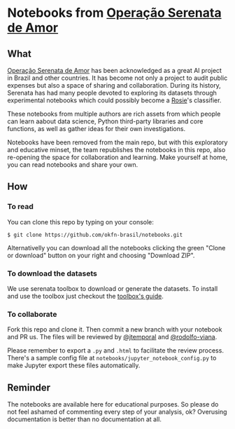# Notebooks from [Operação Serenata de Amor](https://github.com/okfn-brasil/serenata-de-amor)

## What

[Operação Serenata de Amor](https://github.com/okfn-brasil/serenata-de-amor) has been acknowledged as a great AI project in Brazil and other countries. It has become not only a project to audit public expenses but also a space of sharing and collaboration. During its history, Serenata has had many people devoted to exploring its datasets through experimental notebooks which could possibly become a [Rosie](https://github.com/okfn-brasil/serenata-de-amor/blob/master/rosie/README.md)'s classifier.

These notebooks from multiple authors are rich assets from which people can learn aabout data science, Python third-party libraries and core functions, as well as gather ideas for their own investigations.

Notebooks have been removed from the main repo, but with this exploratory and educative minset, the team republishes the notebooks in this repo, also re-opening the space for collaboration and learning. Make yourself at home, you can read notebooks and share your own.

## How

### To read

You can clone this repo by typing on your console:

```
$ git clone https://github.com/okfn-brasil/notebooks.git
```

Alternativelly you can download all the notebooks clicking the green "Clone or download" button on your right and choosing "Download ZIP". 

### To download the datasets

We use serenata toolbox to download or generate the datasets. To install and use the toolbox just checkout the [toolbox's guide](https://github.com/okfn-brasil/serenata-toolbox#serenata-de-amor-toolbox).

### To collaborate

Fork this repo and clone it. Then commit a new branch with your notebook and PR us. The files will be reviewed by [@jtemporal](https://github.com/jtemporal) and [@rodolfo-viana](https://github.com/rodolfo-viana).

Please remember to export a `.py` and `.html` to facilitate the review process. There's a sample config file at `notebooks/jupyter_notebook_config.py` to make Jupyter export these files automatically.

## Reminder

The notebooks are available here for educational purposes. So please do not feel ashamed of commenting every step of your analysis, ok? Overusing documentation is better than no documentation at all.